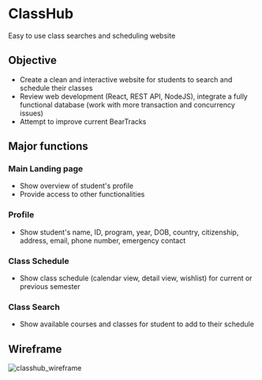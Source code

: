 # ClassHub
Easy to use class searches and scheduling website

## Objective
- Create a clean and interactive website for students to search and schedule their classes
- Review web development (React, REST API, NodeJS), integrate a fully functional database (work with more transaction and concurrency issues)
- Attempt to improve current BearTracks

## Major functions
### Main Landing page
- Show overview of student's profile
- Provide access to other functionalities
### Profile
- Show student's name, ID, program, year, DOB, country, citizenship, address, email, phone number, emergency contact
### Class Schedule
- Show class schedule (calendar view, detail view, wishlist) for current or previous semester
### Class Search
- Show available courses and classes for student to add to their schedule

## Wireframe
![classhub_wireframe](https://user-images.githubusercontent.com/35233304/134975822-3f0660d7-67cf-4e97-8094-af78886c2242.png)
